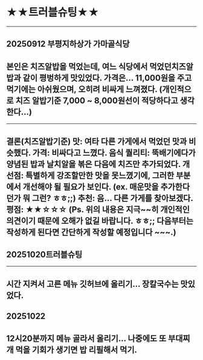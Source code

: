#  ★★트러블슈팅★★
---
## 20250912  부평지하상가 가마골식당
본인은 치즈알밥을 먹었는데, 여느 식당에서 먹었던치즈알밥과 같이 평벙하게 맛있었다. 
가격은... 11,000원을 주고 먹기에는 아쉬웠으며, 오히려 비싸게 느껴졌다. 
(개인적으로 치즈 알밥기준 7,000 ~ 8,000원선이 적당하다고 생각한다...)
---
---
결론(치즈알밥기준) 
맛: 여타 다른 가게에서 먹었던 맛과 비슷했다. 
가격: 비싸다고 느꼈다.
음식 퀄리티: 뚝배기에다가 양념된 밥과 날치알을 볶은 다음에 치즈만 추가되었다.
개선점: 특별하게 강조할만한 맛을 못느꼈기에, 그러한 부분에서 개선해야 될 필요가 보인다. 
       (ex. 매운맛을 추가한다던가 뭐 그런? ㅎㅎ;;)
추천: 음... 다른 가게를 찾아보겠다. 
평점: ★★☆☆☆
(Ps. 위의 내용은 지극~~히 개인적인 의견이기 때문에 오해가 없길 바랍니다. ㅎㅎ;; 다음부터는 작성하게 된다면 간단하게 작성할 예정입니다 ~~~.)
---

## 20251020트러블슈팅
---
시간 지켜서 고른 메뉴 깃허브에 올리기...
장칼국수는 맛있었다.    
---
## 20251022 
12시20분까지 메뉴 골라서 올리기...
나중에도 또 부대찌개 먹을 기회가 생기면 밥 리필해서 먹기.
---